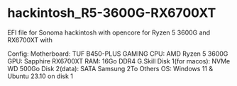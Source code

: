 # hackintosh_R5-3600G-RX6700XT
EFI file for Sonoma hackintosh with opencore for Ryzen 5 3600G and RX6700XT with 

Config:
Motherboard: TUF B450-PLUS GAMING
CPU: AMD Ryzen 5 3600G
GPU: Sapphire RX6700XT
RAM: 16Go DDR4 G.Skill
Disk 1(for macos): NVMe WD 500Go 
Disk 2(data): SATA Samsung 2To
Others OS: Windows 11 & Ubuntu 23.10 on disk 1
